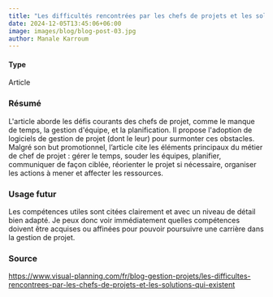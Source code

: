 ```yaml
---
title: "Les difficultés rencontrées par les chefs de projets et les solutions qui existent"
date: 2024-12-05T13:45:06+06:00
image: images/blog/blog-post-03.jpg
author: Manale Karroum
---
```

#### Type

Article

### Résumé

L'article aborde les défis courants des chefs de projet, comme le manque de temps, la gestion d'équipe, et la planification. Il propose l'adoption de logiciels de gestion de projet (dont le leur) pour surmonter ces obstacles. Malgré son but promotionnel, l’article cite les éléments principaux du métier de chef de projet : gérer le temps, souder les équipes, planifier, communiquer de façon ciblée, réorienter le projet si nécessaire, organiser les actions à mener et affecter les ressources.

### Usage futur

Les compétences utiles sont citées clairement et avec un niveau de détail bien adapté. Je peux donc voir immédiatement quelles compétences doivent être acquises ou affinées pour pouvoir poursuivre une carrière dans la gestion de projet.

### Source

https://www.visual-planning.com/fr/blog-gestion-projets/les-difficultes-rencontrees-par-les-chefs-de-projets-et-les-solutions-qui-existent